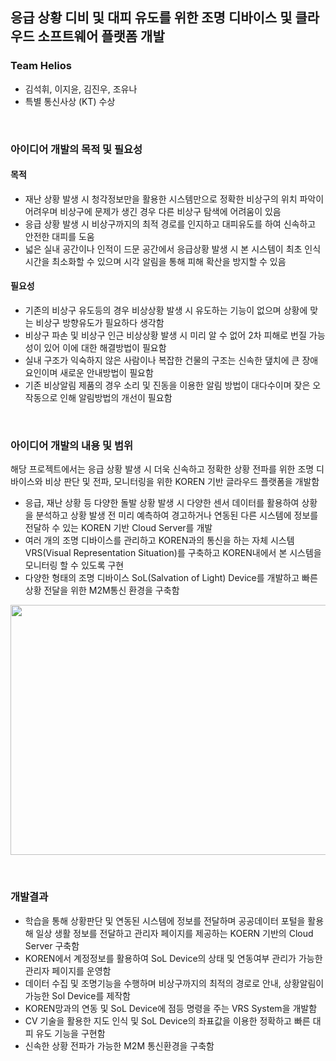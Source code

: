 ## 응급 상황 디비 및 대피 유도를 위한 조명 디바이스 및 클라우드 소프트웨어 플랫폼 개발

### Team Helios
- 김석휘, 이지윤, 김진우, 조유나
- 특별 통신사상 (KT) 수상

<br>

### 아이디어 개발의 목적 및 필요성
#### 목적
- 재난 상황 발생 시 청각정보만을 활용한 시스템만으로 정확한 비상구의 위치 파악이 어려우며 비상구에 문제가 생긴 경우 다른 비상구 탐색에 어려움이 있음
- 응급 상황 발생 시 비상구까지의 최적 경로를 인지하고 대피유도를 하여 신속하고 안전한 대피를 도움
- 넓은 실내 공간이나 인적이 드문 공간에서 응급상황 발생 시 본 시스템이 최초 인식 시간을 최소화할 수 있으며 시각 알림을 통해 피해 확산을 방지할 수 있음

#### 필요성
- 기존의 비상구 유도등의 경우 비상상황 발생 시 유도하는 기능이 없으며 상황에 맞는 비상구 방향유도가 필요하다 생각함
- 비상구 파손 및 비상구 인근 비상상황 발생 시 미리 알 수 없어 2차 피해로 번질 가능성이 있어 이에 대한 해결방법이 필요함
- 실내 구조가 익숙하지 않은 사람이나 복잡한 건물의 구조는 신속한 댚치에 큰 장애요인이며 새로운 안내방법이 필요함
- 기존 비상알림 제품의 경우 소리 및 진동을 이용한 알림 방법이 대다수이며 잦은 오작동으로 인해 알림방법의 개선이 필요함

<br>

### 아이디어 개발의 내용 및 범위

 해당 프로젝트에서는 응급 상황 발생 시 더욱 신속하고 정확한 상황 전파를 위한 조명 디바이스와 비상 판단 및 전파, 모니터링을 위한 KOREN 기반 글라우드 플랫폼을 개발함
- 응급, 재난 상황 등 다양한 돌발 상황 발생 시 다양한 센서 데이터를 활용하여 상황을 분석하고 상황 발생 전 미리 예측하여 경고하거나 연동된 다른 시스템에 정보를 전달하 수 있는 KOREN 기반 Cloud Server를 개발
- 여러 개의 조명 디바이스를 관리하고 KOREN과의 통신을 하는 자체 시스템 VRS(Visual Representation Situation)를 구축하고 KOREN내에서 본 시스템을 모니터링 할 수 있도록 구현
- 다양한 형태의 조명 디바이스 SoL(Salvation of Light) Device를 개발하고 빠른 상황 전달을 위한 M2M통신 환경을 구축함

<p align="center">
  <img src="https://github.com/user-attachments/assets/e6448209-a002-444c-916e-893e22dd19f4" width="700" height="400"/>
</p>

<br>

### 개발결과
- 학습을 통해 상황판단 및 연동된 시스템에 정보를 전달하며 공공데이터 포털을 활용해 일상 생활 정보를 전달하고 관리자 페이지를 제공하는 KOERN 기반의 Cloud Server 구축함
- KOREN에서 계정정보를 활용하여 SoL Device의 상태 및 연동여부 관리가 가능한 관리자 페이지를 운영함
- 데이터 수집 및 조명기능을 수행하며 비상구까지의 최적의 경로로 안내, 상황알림이 가능한 Sol Device를 제작함
- KOREN망과의 연동 및 SoL Device에 점등 명령을 주는 VRS System을 개발함
- CV 기술을 활용한 지도 인식 및 SoL Device의 좌표값을 이용한 정확하고 빠른 대피 유도 기능을 구현함
- 신속한 상황 전파가 가능한 M2M 통신환경을 구축함

